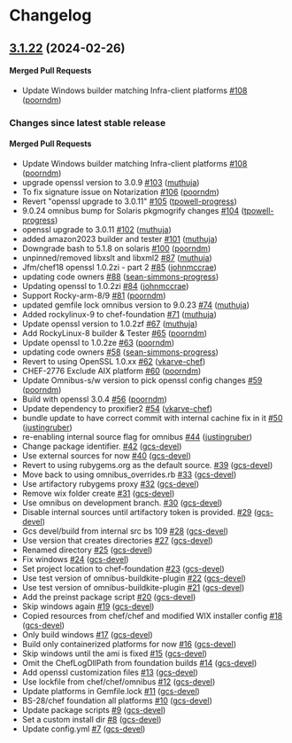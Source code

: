 # Changelog

<!-- latest_release 3.1.22 -->
## [3.1.22](https://github.com/chef/chef-foundation/tree/3.1.22) (2024-02-26)

#### Merged Pull Requests
- Update Windows builder matching Infra-client  platforms [#108](https://github.com/chef/chef-foundation/pull/108) ([poorndm](https://github.com/poorndm))
<!-- latest_release -->

<!-- release_rollup -->
### Changes since latest stable release

#### Merged Pull Requests
- Update Windows builder matching Infra-client  platforms [#108](https://github.com/chef/chef-foundation/pull/108) ([poorndm](https://github.com/poorndm)) <!-- 3.1.22 -->
- upgrade openssl version to 3.0.9 [#103](https://github.com/chef/chef-foundation/pull/103) ([muthuja](https://github.com/muthuja)) <!-- 3.1.21 -->
- To fix signature issue on Notarization [#106](https://github.com/chef/chef-foundation/pull/106) ([poorndm](https://github.com/poorndm)) <!-- 3.1.20 -->
- Revert &quot;openssl upgrade to 3.0.11&quot; [#105](https://github.com/chef/chef-foundation/pull/105) ([tpowell-progress](https://github.com/tpowell-progress)) <!-- 3.1.19 -->
- 9.0.24 omnibus bump for Solaris pkgmogrify changes [#104](https://github.com/chef/chef-foundation/pull/104) ([tpowell-progress](https://github.com/tpowell-progress)) <!-- 3.1.18 -->
- openssl upgrade to 3.0.11 [#102](https://github.com/chef/chef-foundation/pull/102) ([muthuja](https://github.com/muthuja)) <!-- 3.1.17 -->
- added amazon2023 builder and tester [#101](https://github.com/chef/chef-foundation/pull/101) ([muthuja](https://github.com/muthuja)) <!-- 3.1.16 -->
- Downgrade bash to 5.1.8 on solaris [#100](https://github.com/chef/chef-foundation/pull/100) ([poorndm](https://github.com/poorndm)) <!-- 3.1.15 -->
- unpinned/removed libxslt and libxml2 [#87](https://github.com/chef/chef-foundation/pull/87) ([muthuja](https://github.com/muthuja)) <!-- 3.1.14 -->
- Jfm/chef18 openssl 1.0.2zi - part 2 [#85](https://github.com/chef/chef-foundation/pull/85) ([johnmccrae](https://github.com/johnmccrae)) <!-- 3.1.13 -->
- updating code owners [#88](https://github.com/chef/chef-foundation/pull/88) ([sean-simmons-progress](https://github.com/sean-simmons-progress)) <!-- 3.1.12 -->
- Updating openssl to 1.0.2zi [#84](https://github.com/chef/chef-foundation/pull/84) ([johnmccrae](https://github.com/johnmccrae)) <!-- 3.1.11 -->
- Support Rocky-arm-8/9 [#81](https://github.com/chef/chef-foundation/pull/81) ([poorndm](https://github.com/poorndm)) <!-- 3.1.10 -->
- updated gemfile lock omnibus version to 9.0.23 [#74](https://github.com/chef/chef-foundation/pull/74) ([muthuja](https://github.com/muthuja)) <!-- 3.1.9 -->
- Added rockylinux-9 to chef-foundation [#71](https://github.com/chef/chef-foundation/pull/71) ([muthuja](https://github.com/muthuja)) <!-- 3.1.8 -->
- Update openssl version to 1.0.2zf [#67](https://github.com/chef/chef-foundation/pull/67) ([muthuja](https://github.com/muthuja)) <!-- 3.1.7 -->
- Add RockyLinux-8 builder &amp; Tester [#65](https://github.com/chef/chef-foundation/pull/65) ([poorndm](https://github.com/poorndm)) <!-- 3.1.6 -->
- Update openssl to 1.0.2ze [#63](https://github.com/chef/chef-foundation/pull/63) ([poorndm](https://github.com/poorndm)) <!-- 3.1.5 -->
- updating code owners [#58](https://github.com/chef/chef-foundation/pull/58) ([sean-simmons-progress](https://github.com/sean-simmons-progress)) <!-- 3.1.4 -->
- Revert to using OpenSSL 1.0.xx  [#62](https://github.com/chef/chef-foundation/pull/62) ([vkarve-chef](https://github.com/vkarve-chef)) <!-- 3.1.3 -->
- CHEF-2776 Exclude AIX platform [#60](https://github.com/chef/chef-foundation/pull/60) ([poorndm](https://github.com/poorndm)) <!-- 3.1.2 -->
- Update Omnibus-s/w version to pick openssl config changes [#59](https://github.com/chef/chef-foundation/pull/59) ([poorndm](https://github.com/poorndm)) <!-- 3.1.1 -->
- Build with openssl 3.0.4 [#56](https://github.com/chef/chef-foundation/pull/56) ([poorndm](https://github.com/poorndm)) <!-- 3.1.0 -->
- Update dependency to proxifier2  [#54](https://github.com/chef/chef-foundation/pull/54) ([vkarve-chef](https://github.com/vkarve-chef)) <!-- 3.0.6 -->
- bundle update to have correct commit with internal cachine fix in it [#50](https://github.com/chef/chef-foundation/pull/50) ([justingruber](https://github.com/justingruber)) <!-- 3.0.5 -->
- re-enabling internal source flag for omnibus [#44](https://github.com/chef/chef-foundation/pull/44) ([justingruber](https://github.com/justingruber)) <!-- 3.0.4 -->
- Change package identifier. [#42](https://github.com/chef/chef-foundation/pull/42) ([gcs-devel](https://github.com/gcs-devel)) <!-- 3.0.3 -->
- Use external sources for now [#40](https://github.com/chef/chef-foundation/pull/40) ([gcs-devel](https://github.com/gcs-devel)) <!-- 3.0.2 -->
- Revert to using rubygems.org as the default source. [#39](https://github.com/chef/chef-foundation/pull/39) ([gcs-devel](https://github.com/gcs-devel)) <!-- 3.0.1 -->
- Move back to using omnibus_overrides.rb [#33](https://github.com/chef/chef-foundation/pull/33) ([gcs-devel](https://github.com/gcs-devel)) <!-- 0.1.26 -->
- Use artifactory rubygems proxy [#32](https://github.com/chef/chef-foundation/pull/32) ([gcs-devel](https://github.com/gcs-devel)) <!-- 0.1.25 -->
- Remove wix folder create [#31](https://github.com/chef/chef-foundation/pull/31) ([gcs-devel](https://github.com/gcs-devel)) <!-- 0.1.24 -->
- Use omnibus on development branch. [#30](https://github.com/chef/chef-foundation/pull/30) ([gcs-devel](https://github.com/gcs-devel)) <!-- 0.1.23 -->
- Disable internal sources until artifactory token is provided. [#29](https://github.com/chef/chef-foundation/pull/29) ([gcs-devel](https://github.com/gcs-devel)) <!-- 0.1.22 -->
- Gcs devel/build from internal src bs 109 [#28](https://github.com/chef/chef-foundation/pull/28) ([gcs-devel](https://github.com/gcs-devel)) <!-- 0.1.21 -->
- Use version that creates directories [#27](https://github.com/chef/chef-foundation/pull/27) ([gcs-devel](https://github.com/gcs-devel)) <!-- 0.1.20 -->
- Renamed directory [#25](https://github.com/chef/chef-foundation/pull/25) ([gcs-devel](https://github.com/gcs-devel)) <!-- 0.1.19 -->
- Fix windows [#24](https://github.com/chef/chef-foundation/pull/24) ([gcs-devel](https://github.com/gcs-devel)) <!-- 0.1.18 -->
- Set project location to chef-foundation [#23](https://github.com/chef/chef-foundation/pull/23) ([gcs-devel](https://github.com/gcs-devel)) <!-- 0.1.17 -->
- Use test version of omnibus-buildkite-plugin [#22](https://github.com/chef/chef-foundation/pull/22) ([gcs-devel](https://github.com/gcs-devel)) <!-- 0.1.16 -->
- Use test version of omnibus-buildkite-plugin [#21](https://github.com/chef/chef-foundation/pull/21) ([gcs-devel](https://github.com/gcs-devel)) <!-- 0.1.15 -->
- Add the preinst package script [#20](https://github.com/chef/chef-foundation/pull/20) ([gcs-devel](https://github.com/gcs-devel)) <!-- 0.1.14 -->
- Skip windows again [#19](https://github.com/chef/chef-foundation/pull/19) ([gcs-devel](https://github.com/gcs-devel)) <!-- 0.1.13 -->
- Copied resources from chef/chef and modified WIX installer config [#18](https://github.com/chef/chef-foundation/pull/18) ([gcs-devel](https://github.com/gcs-devel)) <!-- 0.1.12 -->
- Only build windows [#17](https://github.com/chef/chef-foundation/pull/17) ([gcs-devel](https://github.com/gcs-devel)) <!-- 0.1.11 -->
- Build only containerized platforms for now [#16](https://github.com/chef/chef-foundation/pull/16) ([gcs-devel](https://github.com/gcs-devel)) <!-- 0.1.10 -->
- Skip windows until the ami is fixed [#15](https://github.com/chef/chef-foundation/pull/15) ([gcs-devel](https://github.com/gcs-devel)) <!-- 0.1.9 -->
- Omit the ChefLogDllPath from foundation builds [#14](https://github.com/chef/chef-foundation/pull/14) ([gcs-devel](https://github.com/gcs-devel)) <!-- 0.1.8 -->
- Add openssl customization files [#13](https://github.com/chef/chef-foundation/pull/13) ([gcs-devel](https://github.com/gcs-devel)) <!-- 0.1.7 -->
- Use lockfile from chef/chef/omnibus [#12](https://github.com/chef/chef-foundation/pull/12) ([gcs-devel](https://github.com/gcs-devel)) <!-- 0.1.6 -->
- Update platforms in Gemfile.lock [#11](https://github.com/chef/chef-foundation/pull/11) ([gcs-devel](https://github.com/gcs-devel)) <!-- 0.1.5 -->
- BS-28/chef foundation all platforms [#10](https://github.com/chef/chef-foundation/pull/10) ([gcs-devel](https://github.com/gcs-devel)) <!-- 0.1.4 -->
- Update package scripts [#9](https://github.com/chef/chef-foundation/pull/9) ([gcs-devel](https://github.com/gcs-devel)) <!-- 0.1.3 -->
- Set a custom install dir [#8](https://github.com/chef/chef-foundation/pull/8) ([gcs-devel](https://github.com/gcs-devel)) <!-- 0.1.2 -->
- Update config.yml [#7](https://github.com/chef/chef-foundation/pull/7) ([gcs-devel](https://github.com/gcs-devel)) <!-- 0.1.1 -->
<!-- release_rollup -->

<!-- latest_stable_release -->
<!-- latest_stable_release -->
